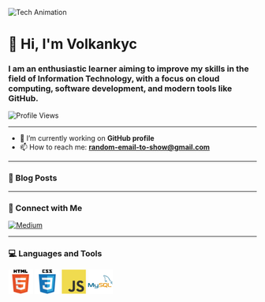 ![Tech Animation](https://media2.giphy.com/media/v1.Y2lkPTc5MGI3NjExajN2bXh0YWJmMnp4eGhvbGRwMnR0dzFic2p1bzltZ253bW8xaGVvbSZlcD12MV9pbnRlcm5hbF9naWZfYnlfaWQmY3Q9cw/HN6GLlUsMvue652b2w/giphy.gif)


# 👋 Hi, I'm Volkankyc

### I am an enthusiastic learner aiming to improve my skills in the field of Information Technology, with a focus on cloud computing, software development, and modern tools like GitHub.

![Profile Views](https://komarev.com/ghpvc/?username=volkankyc&label=Profile%20views&color=0e75b6&style=flat)

---

- 🔭 I’m currently working on **GitHub profile**
- 📫 How to reach me: **random-email-to-show@gmail.com**

---

### 📝 Blog Posts

<!-- BLOG-POST-LIST:START -->
<!-- BLOG-POST-LIST:END -->

---

### 🔗 Connect with Me

[![Medium](https://img.shields.io/badge/Medium-%2312100E.svg?style=for-the-badge&logo=medium&logoColor=white)](https://medium.com/@troyallc)

---

### 💻 Languages and Tools

<p align="left">
  <img src="https://raw.githubusercontent.com/devicons/devicon/master/icons/html5/html5-original-wordmark.svg" alt="HTML5" width="50" height="50"/>
  <img src="https://raw.githubusercontent.com/devicons/devicon/master/icons/css3/css3-original-wordmark.svg" alt="CSS3" width="50" height="50"/>
  <img src="https://raw.githubusercontent.com/devicons/devicon/master/icons/javascript/javascript-original.svg" alt="JavaScript" width="50" height="50"/>
  <img src="https://raw.githubusercontent.com/devicons/devicon/master/icons/mysql/mysql-original-wordmark.svg" alt="MySQL" width="50" height="50"/>
</p>
